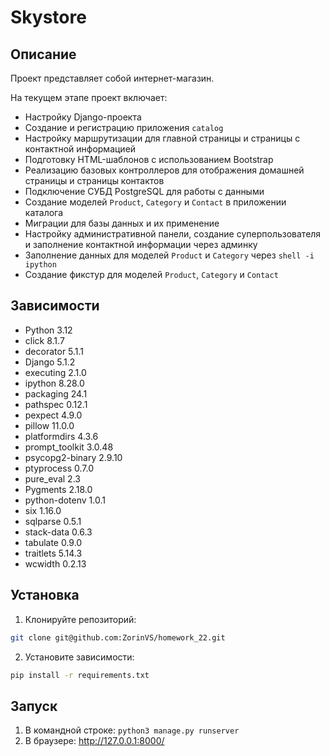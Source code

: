 # Skystore

## Описание

Проект представляет собой интернет-магазин.

На текущем этапе проект включает:

- Настройку Django-проекта
- Создание и регистрацию приложения `catalog`
- Настройку маршрутизации для главной страницы и страницы с контактной информацией
- Подготовку HTML-шаблонов с использованием Bootstrap
- Реализацию базовых контроллеров для отображения домашней страницы и страницы контактов
- Подключение СУБД PostgreSQL для работы с данными 
- Создание моделей `Product`, `Category` и `Contact` в приложении каталога 
- Миграции для базы данных и их применение 
- Настройку административной панели, создание суперпользователя и заполнение контактной информации через админку
- Заполнение данных для моделей `Product` и `Category` через `shell -i ipython`
- Создание фикстур для моделей `Product`, `Category` и `Contact`

## Зависимости

- Python 3.12
- click 8.1.7
- decorator 5.1.1
- Django 5.1.2
- executing 2.1.0
- ipython 8.28.0
- packaging 24.1
- pathspec 0.12.1
- pexpect 4.9.0
- pillow 11.0.0
- platformdirs 4.3.6
- prompt_toolkit 3.0.48
- psycopg2-binary 2.9.10
- ptyprocess 0.7.0
- pure_eval  2.3
- Pygments 2.18.0
- python-dotenv 1.0.1
- six 1.16.0
- sqlparse 0.5.1
- stack-data 0.6.3
- tabulate 0.9.0
- traitlets 5.14.3
- wcwidth 0.2.13



## Установка

1. Клонируйте репозиторий:
```bash
git clone git@github.com:ZorinVS/homework_22.git
```
2. Установите зависимости:
```bash
pip install -r requirements.txt
```

## Запуск
1. В командной строке: `python3 manage.py runserver`
2. В браузере: http://127.0.0.1:8000/

